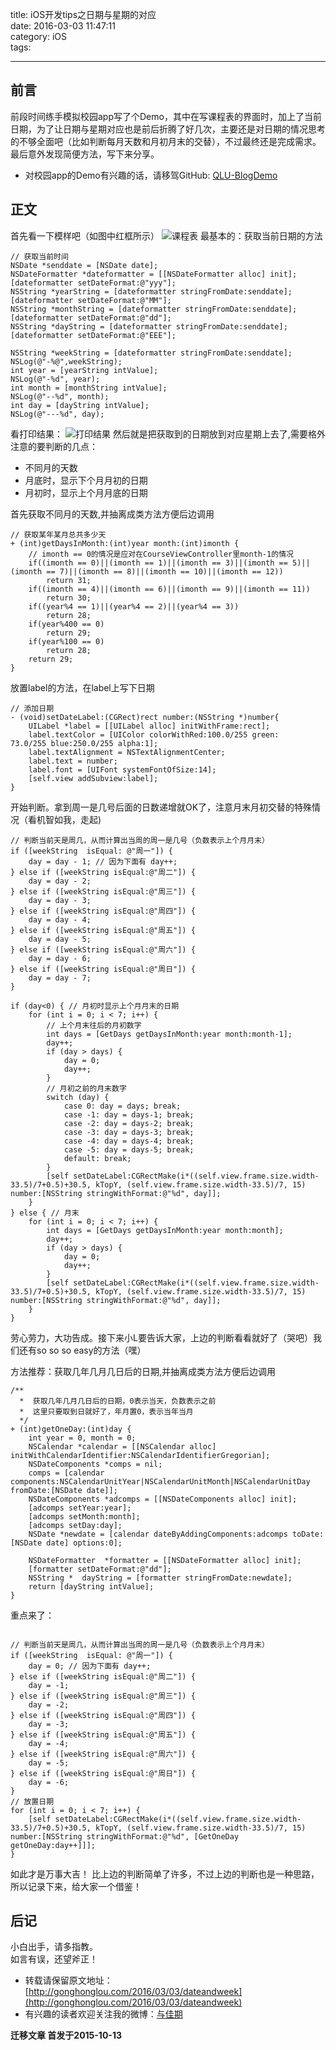 title: iOS开发tips之日期与星期的对应    
date: 2016-03-03 11:47:11    
category: iOS    
tags:

---

## 前言
前段时间练手模拟校园app写了个Demo，其中在写课程表的界面时，加上了当前日期，为了让日期与星期对应也是前后折腾了好几次，主要还是对日期的情况思考的不够全面吧（比如判断每月天数和月初月末的交替），不过最终还是完成需求。最后意外发现简便方法，写下来分享。    
* 对校园app的Demo有兴趣的话，请移驾GitHub:  [QLU-BlogDemo](https://github.com/gonghonglou/QLU-BlogDemo)

## 正文
首先看一下模样吧（如图中红框所示）
![课程表](http://7xn9bi.com1.z0.glb.clouddn.com/dateandweek%2Fdateweek.png)
最基本的：获取当前日期的方法

```
// 获取当前时间
NSDate *senddate = [NSDate date];
NSDateFormatter *dateformatter = [[NSDateFormatter alloc] init];
[dateformatter setDateFormat:@"yyy"];
NSString *yearString = [dateformatter stringFromDate:senddate];
[dateformatter setDateFormat:@"MM"];
NSString *monthString = [dateformatter stringFromDate:senddate];
[dateformatter setDateFormat:@"dd"];
NSString *dayString = [dateformatter stringFromDate:senddate];
[dateformatter setDateFormat:@"EEE"];
    
NSString *weekString = [dateformatter stringFromDate:senddate];
NSLog(@"-%@",weekString);
int year = [yearString intValue];
NSLog(@"-%d", year);
int month = [monthString intValue];
NSLog(@"--%d", month);
int day = [dayString intValue];
NSLog(@"---%d", day);
```

看打印结果：
![打印结果](http://7xn9bi.com1.z0.glb.clouddn.com/dateandweek%2F985173.png)
然后就是把获取到的日期放到对应星期上去了,需要格外注意的要判断的几点：
* 不同月的天数
* 月底时，显示下个月月初的日期
* 月初时，显示上个月月底的日期

首先获取不同月的天数,并抽离成类方法方便后边调用

```
// 获取某年某月总共多少天     
+ (int)getDaysInMonth:(int)year month:(int)imonth {
	// imonth == 0的情况是应对在CourseViewController里month-1的情况
	if((imonth == 0)||(imonth == 1)||(imonth == 3)||(imonth == 5)||(imonth == 7)||(imonth == 8)||(imonth == 10)||(imonth == 12))
		return 31;
	if((imonth == 4)||(imonth == 6)||(imonth == 9)||(imonth == 11))
		return 30;
	if((year%4 == 1)||(year%4 == 2)||(year%4 == 3))
		return 28;
	if(year%400 == 0)
		return 29;
	if(year%100 == 0)
		return 28;	
	return 29;    
}
```

放置label的方法，在label上写下日期

```
// 添加日期
- (void)setDateLabel:(CGRect)rect number:(NSString *)number{
	UILabel *label = [[UILabel alloc] initWithFrame:rect];
	label.textColor = [UIColor colorWithRed:100.0/255 green:	73.0/255 blue:250.0/255 alpha:1];
	label.textAlignment = NSTextAlignmentCenter;
	label.text = number;
	label.font = [UIFont systemFontOfSize:14];
	[self.view addSubview:label];
}
```
 
开始判断。拿到周一是几号后面的日数递增就OK了，注意月末月初交替的特殊情况（看机智如我，走起)

```
// 判断当前天是周几，从而计算出当周的周一是几号（负数表示上个月月末）
if ([weekString  isEqual: @"周一"]) {
    day = day - 1; // 因为下面有 day++;
} else if ([weekString isEqual:@"周二"]) {
    day = day - 2;
} else if ([weekString isEqual:@"周三"]) {
    day = day - 3;
} else if ([weekString isEqual:@"周四"]) {
    day = day - 4;
} else if ([weekString isEqual:@"周五"]) {
    day = day - 5;
} else if ([weekString isEqual:@"周六"]) {
    day = day - 6;
} else if ([weekString isEqual:@"周日"]) {
    day = day - 7;
}
    
if (day<0) { // 月初时显示上个月月末的日期
    for (int i = 0; i < 7; i++) {
        // 上个月末往后的月初数字
        int days = [GetDays getDaysInMonth:year month:month-1];
        day++;
        if (day > days) {
            day = 0;
            day++;
        }
        // 月初之前的月末数字
        switch (day) {
            case 0: day = days; break;
            case -1: day = days-1; break;
            case -2: day = days-2; break;
            case -3: day = days-3; break;
            case -4: day = days-4; break;
            case -5: day = days-5; break;
            default: break;
        }
        [self setDateLabel:CGRectMake(i*((self.view.frame.size.width-33.5)/7+0.5)+30.5, kTopY, (self.view.frame.size.width-33.5)/7, 15) number:[NSString stringWithFormat:@"%d", day]];
    }
} else { // 月末
    for (int i = 0; i < 7; i++) {
        int days = [GetDays getDaysInMonth:year month:month];
        day++;
        if (day > days) {
            day = 0;
            day++;
        }
        [self setDateLabel:CGRectMake(i*((self.view.frame.size.width-33.5)/7+0.5)+30.5, kTopY, (self.view.frame.size.width-33.5)/7, 15) number:[NSString stringWithFormat:@"%d", day]];
    }
}
```
劳心劳力，大功告成。接下来小L要告诉大家，上边的判断看看就好了（哭吧）我们还有so so so easy的方法（嘿）

方法推荐：获取几年几月几日后的日期,并抽离成类方法方便后边调用

```
/**
  *  获取几年几月几日后的日期，0表示当天，负数表示之前
  *  这里只要取到日就好了，年月置0，表示当年当月
  */
+ (int)getOneDay:(int)day {
    int year = 0, month = 0;
    NSCalendar *calendar = [[NSCalendar alloc] initWithCalendarIdentifier:NSCalendarIdentifierGregorian];
    NSDateComponents *comps = nil;
    comps = [calendar components:NSCalendarUnitYear|NSCalendarUnitMonth|NSCalendarUnitDay fromDate:[NSDate date]];
    NSDateComponents *adcomps = [[NSDateComponents alloc] init];
    [adcomps setYear:year];
    [adcomps setMonth:month];
    [adcomps setDay:day];
    NSDate *newdate = [calendar dateByAddingComponents:adcomps toDate:[NSDate date] options:0];
    
    NSDateFormatter  *formatter = [[NSDateFormatter alloc] init];
    [formatter setDateFormat:@"dd"];
    NSString *  dayString = [formatter stringFromDate:newdate];
    return [dayString intValue];
}
```

重点来了：

```

// 判断当前天是周几，从而计算出当周的周一是几号（负数表示上个月月末）
if ([weekString  isEqual: @"周一"]) {
    day = 0; // 因为下面有 day++;
} else if ([weekString isEqual:@"周二"]) {
    day = -1;
} else if ([weekString isEqual:@"周三"]) {
    day = -2;
} else if ([weekString isEqual:@"周四"]) {
    day = -3;
} else if ([weekString isEqual:@"周五"]) {
    day = -4;
} else if ([weekString isEqual:@"周六"]) {
    day = -5;
} else if ([weekString isEqual:@"周日"]) {
    day = -6;
}
// 放置日期
for (int i = 0; i < 7; i++) {
	[self setDateLabel:CGRectMake(i*((self.view.frame.size.width-33.5)/7+0.5)+30.5, kTopY, (self.view.frame.size.width-33.5)/7, 15) number:[NSString stringWithFormat:@"%d", [GetOneDay getOneDay:day++]]];
}
```

如此才是万事大吉！
比上边的判断简单了许多，不过上边的判断也是一种思路，所以记录下来，给大家一个借鉴！

## 后记     
小白出手，请多指教。    
如言有误，还望斧正！

* 转载请保留原文地址：[http://gonghonglou.com/2016/03/03/dateandweek](http://gonghonglou.com/2016/03/03/dateandweek)
* 有兴趣的读者欢迎关注我的微博：[与佳期](http://weibo.com/gonghonglou)

**迁移文章 首发于2015-10-13**
